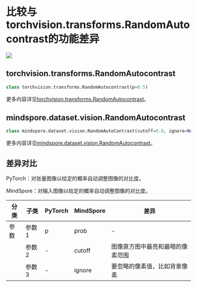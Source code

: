 # 比较与torchvision.transforms.RandomAutocontrast的功能差异

<a href="https://gitee.com/mindspore/docs/blob/master/docs/mindspore/source_zh_cn/note/api_mapping/pytorch_diff/RandomAutocontrast.md" target="_blank"><img src="https://mindspore-website.obs.cn-north-4.myhuaweicloud.com/website-images/master/resource/_static/logo_source.png"></a>

## torchvision.transforms.RandomAutocontrast

```python
class torchvision.transforms.RandomAutocontrast(p=0.5)
```

更多内容详见[torchvision.transforms.RandomAutocontrast](https://pytorch.org/vision/0.14/generated/torchvision.transforms.RandomAutocontrast.html)。

## mindspore.dataset.vision.RandomAutocontrast

```python
class mindspore.dataset.vision.RandomAutoContrast(cutoff=0.0, ignore=None, prob=0.5)
```

更多内容详见[mindspore.dataset.vision.RandomAutocontrast](https://mindspore.cn/docs/zh-CN/master/api_python/dataset_vision/mindspore.dataset.vision.RandomAutocontrast.html)。

## 差异对比

PyTorch：对张量图像以给定的概率自动调整图像的对比度。

MindSpore：对输入图像以给定的概率自动调整图像的对比度。

| 分类 | 子类 |PyTorch | MindSpore | 差异 |
| --- | ---   | ---   | ---        |---  |
|参数 | 参数1 | p    | prob    | - |
|     | 参数2 | -     | cutoff    | 图像直方图中最亮和最暗的像素范围 |
|     | 参数3 | -     | ignore     | 要忽略的像素值，比如背景像素 |
